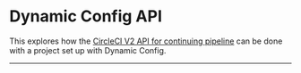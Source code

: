 # Dynamic Config API

This explores how the [CircleCI V2 API for continuing pipeline](https://circleci.com/docs/api/v2/#operation/continuePipeline) can be done with a project set up with Dynamic Config.

---
